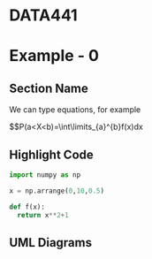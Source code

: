 # DATA441

# Example - 0

## Section Name

We can type equations, for example

$$P(a<X<b)=\int\limits_{a}^{b}f(x)dx

## Highlight Code

```python
import numpy as np

x = np.arrange(0,10,0.5)

def f(x):
  return x**2+1
```

## UML Diagrams






